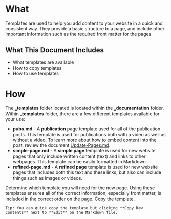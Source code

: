 # What

Templates are used to help you add content to your website in a quick and consistent way. They provide a basic structure to a page, and include other important information such as the required front matter for the pages. 

## What This Document Includes

- What templates are available
- How to copy templates
- How to use templates 


# How 

The **_templates** folder located is located within the **_documentation** folder. Within **_templates** folder, there are a few different templates available for your use:

- **pubs.md** - A **publication** page template used for all of the publication posts. This template is used for publications both with a video as well as without a video. To learn more about how to embed content into the post, review the document [Update-Pages.md](https://github.com/simonpj/www.peytonjones.org/blob/gh-pages/_documentation/Update-Pages.md).
- **simple-page.md** - A **simple page** template is used for new website pages that only include written content (text) and links to other webpages. This template can be easily formatted in Markdown. 
- **refined-page.md** - A **refined page** template is used for new website pages that includes both this text and these links, but also can include things such as images or videos. 

Determine which template you will need for the new page. Using these templates ensures all of the correct information, especially front matter, is included in the correct order on the page. Copy the template.

    Tip: You can quick copy the template but clicking **Copy Raw Contents** next to **Edit** on the Markdown file.
